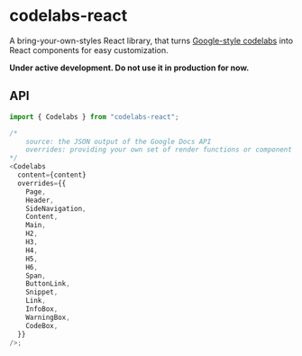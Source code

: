 # codelabs-react

A bring-your-own-styles React library, that turns [Google-style codelabs](https://github.com/googlecodelabs/tools) into React components for easy customization.

**Under active development. Do not use it in production for now.**

## API

```js
import { Codelabs } from "codelabs-react";

/*
    source: the JSON output of the Google Docs API
    overrides: providing your own set of render functions or component overrides
*/
<Codelabs
  content={content}
  overrides={{
    Page,
    Header,
    SideNavigation,
    Content,
    Main,
    H2,
    H3,
    H4,
    H5,
    H6,
    Span,
    ButtonLink,
    Snippet,
    Link,
    InfoBox,
    WarningBox,
    CodeBox,
  }}
/>;
```
